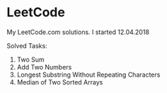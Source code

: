 # LeetCode
My LeetCode.com solutions. I started 12.04.2018

Solved Tasks:

1. Two Sum
2. Add Two Numbers
3. Longest Substring Without Repeating Characters
4. Median of Two Sorted Arrays

